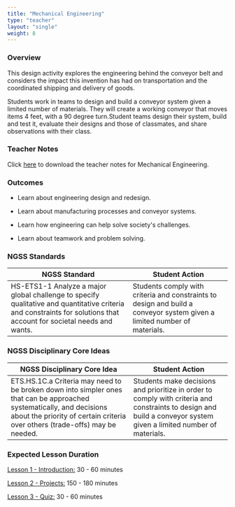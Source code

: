 ```yaml
---
title: "Mechanical Engineering"
type: "teacher" 
layout: "single"
weight: 8
---
```

### Overview
This design activity explores the engineering behind the conveyor belt and considers the impact this invention has had on transportation and the coordinated shipping and delivery of goods.
 
Students work in teams to design and build a conveyor system given a limited number of materials. They will create a working conveyor that moves items 4 feet, with a 90 degree turn.Student teams design their system, build and test it, evaluate
their designs and those of classmates, and share observations with their class.

### Teacher Notes

Click <a href="https://docs.google.com/document/d/1I3uurrgGQD0h5Tl5M1yA3A0g7LZWCd6XKmahPzmkAkE/edit?usp=sharing" target="_blank">here</a> to download the teacher notes for Mechanical Engineering. 
 
### Outcomes
* Learn about engineering design and redesign.

* Learn about manufacturing processes and conveyor systems.

* Learn how engineering can help solve society's challenges.

* Learn about teamwork and problem solving.
 
### NGSS Standards

| NGSS Standard                                                                                                                                                        	| Student Action                                                                                                           	|
|----------------------------------------------------------------------------------------------------------------------------------------------------------------------	|--------------------------------------------------------------------------------------------------------------------------	|
| HS-ETS1-1 Analyze a major global challenge to specify qualitative and quantitative criteria and constraints for solutions that account for societal needs and wants. 	| Students comply with criteria and constraints to design and build a conveyor system given a limited number of materials. 	|
 
### NGSS Disciplinary Core Ideas

| NGSS Disciplinary Core Idea                                                                                                                                                                           	| Student Action                                                                                                                                                     	|
|-------------------------------------------------------------------------------------------------------------------------------------------------------------------------------------------------------	|--------------------------------------------------------------------------------------------------------------------------------------------------------------------	|
| ETS.HS.1C.a Criteria may need to be broken down into simpler ones that can be approached systematically, and decisions about the priority of certain criteria over others (trade-offs) may be needed. 	| Students make decisions and prioritize in order to comply with criteria and constraints to design and build a conveyor system given a limited number of materials. 	|

### Expected Lesson Duration

[Lesson 1 - Introduction:](http://intro-to-engineering-design.lsupathways.org/4_unit_4/mechanical-engineering/1_lesson_1/) 30 - 60 minutes

[Lesson 2 - Projects:](http://intro-to-engineering-design.lsupathways.org/4_unit_4/mechanical-engineering/2_lesson_2/) 150 - 180 minutes

[Lesson 3 - Quiz:](http://intro-to-engineering-design.lsupathways.org/4_unit_4/mechanical-engineering/3_lesson_3/) 30 - 60 minutes

